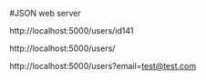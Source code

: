 #JSON web server


http://localhost:5000/users/id141


http://localhost:5000/users/


http://localhost:5000/users?email=test@test.com


